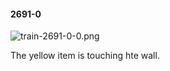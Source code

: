 #### 2691-0
![train-2691-0-0.png](https://github.com/lil-lab/nlvr/raw/master/nlvr/train/images/47/train-2691-0-0.png "train-2691-0-0.png")

The yellow item is touching hte wall.